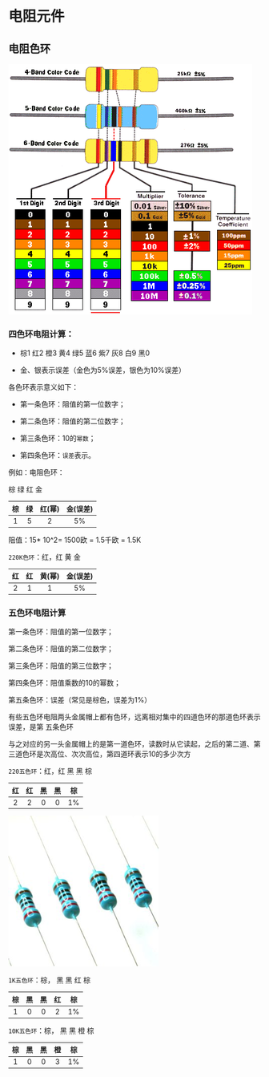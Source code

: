 
#  电阻元件

## 电阻色环

![rcolor](/img/rcolor.jpg)

### 四色环电阻计算：

* 棕1 红2 橙3 黄4 绿5 蓝6 紫7 灰8 白9 黑0 

* 金、银表示误差（金色为5%误差，银色为10%误差）

各色环表示意义如下：

* 第一条色环：阻值的第一位数字；

* 第二条色环：阻值的第二位数字；

* 第三条色环：10的`幂数`；

* 第四条色环：`误差`表示。

例如：电阻色环：
 
 棕  绿  红 金
 
 |  棕  | 绿   | 红(幂)  | 金(误差)|
 |:----:|:----:|:------:|:---:|
 | 1    |5    | 2     | 5% |
 
阻值：15* 10^2= 1500欧 = 1.5千欧 = 1.5K

`220K色环`：红，红 黄 金 

 |  红  | 红   | 黄(幂)  | 金(误差)|
 |:----:|:----:|:------:|:---:|
 | 2    |1    | 1     | 5% |

 
### 五色环电阻计算

第一条色环：阻值的第一位数字； 

第二条色环：阻值的第二位数字； 

第三条色环：阻值的第三位数字； 

第四条色环：阻值乘数的10的幂数； 

第五条色环：误差（常见是棕色，误差为1%）

有些五色环电阻两头金属帽上都有色环，远离相对集中的四道色环的那道色环表示误差，是第 五条色环

与之对应的另一头金属帽上的是第一道色环，读数时从它读起，之后的第二道、第三道色环是次高位、次次高位，第四道环表示10的多少次方

`220五色环`：红，红  黑 黑  棕 

 |  红  | 红    | 黑   |  黑   |  棕 |
 |:----:|:----:|:----:|:-----:|:---:|
 | 2    |2     |  0   |  0    |  1% |

![](img/components/220-1-300x300.jpg)

`1K五色环`：棕， 黑  黑  红  棕 

 |  棕  | 黑    | 黑   |  红   |  棕 |
 |:----:|:----:|:----:|:-----:|:---:|
 | 1    | 0     |  0   | 2    |  1% |
 
 `10K五色环`：棕， 黑  黑   橙   棕 

 |  棕  | 黑    | 黑   |  橙    |  棕 |
 |:----:|:----:|:----:|:-----:|:---:|
 | 1    | 0     |  0   | 3    |  1% |
 
 


